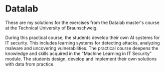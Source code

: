 # Datalab

These are my solutions for the exercises from the Datalab master's course at the Technical University of Braunschweig.

During this practical course, the students develop their own AI systems for IT security. This includes learning systems for detecting attacks, 
analyzing malware and uncovering vulnerabilities. The practical course deepens the knowledge and skills acquired in the "Machine Learning in 
IT Security" module. The students design, develop and implement their own solutions with data from practice. 
